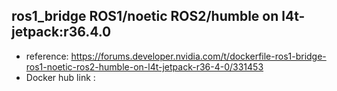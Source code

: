 ## ros1_bridge ROS1/noetic ROS2/humble on l4t-jetpack:r36.4.0
- reference: https://forums.developer.nvidia.com/t/dockerfile-ros1-bridge-ros1-noetic-ros2-humble-on-l4t-jetpack-r36-4-0/331453
- Docker hub link : <code>  </code>

